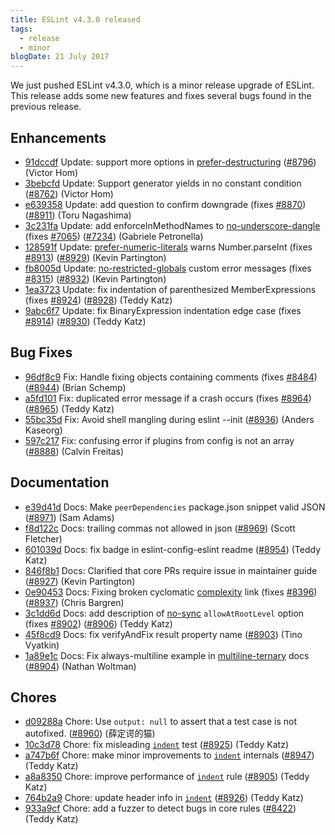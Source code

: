 ```yaml
---
title: ESLint v4.3.0 released
tags:
  - release
  - minor
blogDate: 21 July 2017
---
```


We just pushed ESLint v4.3.0, which is a minor release upgrade of ESLint. This release adds some new features and fixes several bugs found in the previous release.








## Enhancements


* [91dccdf](https://github.com/eslint/eslint/commit/91dccdf) Update: support more options in [prefer-destructuring](/docs/rules/prefer-destructuring) ([#8796](https://github.com/eslint/eslint/issues/8796)) (Victor Hom)
* [3bebcfd](https://github.com/eslint/eslint/commit/3bebcfd) Update: Support generator yields in no constant condition ([#8762](https://github.com/eslint/eslint/issues/8762)) (Victor Hom)
* [e639358](https://github.com/eslint/eslint/commit/e639358) Update: add question to confirm downgrade (fixes [#8870](https://github.com/eslint/eslint/issues/8870)) ([#8911](https://github.com/eslint/eslint/issues/8911)) (Toru Nagashima)
* [3c231fa](https://github.com/eslint/eslint/commit/3c231fa) Update: add enforceInMethodNames to [no-underscore-dangle](/docs/rules/no-underscore-dangle) (fixes [#7065](https://github.com/eslint/eslint/issues/7065)) ([#7234](https://github.com/eslint/eslint/issues/7234)) (Gabriele Petronella)
* [128591f](https://github.com/eslint/eslint/commit/128591f) Update: [prefer-numeric-literals](/docs/rules/prefer-numeric-literals) warns Number.parseInt (fixes [#8913](https://github.com/eslint/eslint/issues/8913)) ([#8929](https://github.com/eslint/eslint/issues/8929)) (Kevin Partington)
* [fb8005d](https://github.com/eslint/eslint/commit/fb8005d) Update: [no-restricted-globals](/docs/rules/no-restricted-globals) custom error messages (fixes [#8315](https://github.com/eslint/eslint/issues/8315)) ([#8932](https://github.com/eslint/eslint/issues/8932)) (Kevin Partington)
* [1ea3723](https://github.com/eslint/eslint/commit/1ea3723) Update: fix indentation of parenthesized MemberExpressions (fixes [#8924](https://github.com/eslint/eslint/issues/8924)) ([#8928](https://github.com/eslint/eslint/issues/8928)) (Teddy Katz)
* [9abc6f7](https://github.com/eslint/eslint/commit/9abc6f7) Update: fix BinaryExpression indentation edge case (fixes [#8914](https://github.com/eslint/eslint/issues/8914)) ([#8930](https://github.com/eslint/eslint/issues/8930)) (Teddy Katz)




## Bug Fixes


* [96df8c9](https://github.com/eslint/eslint/commit/96df8c9) Fix: Handle fixing objects containing comments (fixes [#8484](https://github.com/eslint/eslint/issues/8484)) ([#8944](https://github.com/eslint/eslint/issues/8944)) (Brian Schemp)
* [a5fd101](https://github.com/eslint/eslint/commit/a5fd101) Fix: duplicated error message if a crash occurs (fixes [#8964](https://github.com/eslint/eslint/issues/8964)) ([#8965](https://github.com/eslint/eslint/issues/8965)) (Teddy Katz)
* [55bc35d](https://github.com/eslint/eslint/commit/55bc35d) Fix: Avoid shell mangling during eslint --init ([#8936](https://github.com/eslint/eslint/issues/8936)) (Anders Kaseorg)
* [597c217](https://github.com/eslint/eslint/commit/597c217) Fix: confusing error if plugins from config is not an array ([#8888](https://github.com/eslint/eslint/issues/8888)) (Calvin Freitas)




## Documentation


* [e39d41d](https://github.com/eslint/eslint/commit/e39d41d) Docs: Make `peerDependencies` package.json snippet valid JSON ([#8971](https://github.com/eslint/eslint/issues/8971)) (Sam Adams)
* [f8d122c](https://github.com/eslint/eslint/commit/f8d122c) Docs: trailing commas not allowed in json ([#8969](https://github.com/eslint/eslint/issues/8969)) (Scott Fletcher)
* [601039d](https://github.com/eslint/eslint/commit/601039d) Docs: fix badge in eslint-config-eslint readme ([#8954](https://github.com/eslint/eslint/issues/8954)) (Teddy Katz)
* [846f8b1](https://github.com/eslint/eslint/commit/846f8b1) Docs: Clarified that core PRs require issue in maintainer guide ([#8927](https://github.com/eslint/eslint/issues/8927)) (Kevin Partington)
* [0e90453](https://github.com/eslint/eslint/commit/0e90453) Docs: Fixing broken cyclomatic [complexity](/docs/rules/complexity) link (fixes [#8396](https://github.com/eslint/eslint/issues/8396)) ([#8937](https://github.com/eslint/eslint/issues/8937)) (Chris Bargren)
* [3c1dd6d](https://github.com/eslint/eslint/commit/3c1dd6d) Docs: add description of [no-sync](/docs/rules/no-sync) `allowAtRootLevel` option (fixes [#8902](https://github.com/eslint/eslint/issues/8902)) ([#8906](https://github.com/eslint/eslint/issues/8906)) (Teddy Katz)
* [45f8cd9](https://github.com/eslint/eslint/commit/45f8cd9) Docs: fix verifyAndFix result property name ([#8903](https://github.com/eslint/eslint/issues/8903)) (Tino Vyatkin)
* [1a89e1c](https://github.com/eslint/eslint/commit/1a89e1c) Docs: Fix always-multiline example in [multiline-ternary](/docs/rules/multiline-ternary) docs ([#8904](https://github.com/eslint/eslint/issues/8904)) (Nathan Woltman)








## Chores


* [d09288a](https://github.com/eslint/eslint/commit/d09288a) Chore: Use `output: null` to assert that a test case is not autofixed. ([#8960](https://github.com/eslint/eslint/issues/8960)) (薛定谔的猫)
* [10c3d78](https://github.com/eslint/eslint/commit/10c3d78) Chore: fix misleading [`indent`](/docs/rules/indent) test ([#8925](https://github.com/eslint/eslint/issues/8925)) (Teddy Katz)
* [a747b6f](https://github.com/eslint/eslint/commit/a747b6f) Chore: make minor improvements to [`indent`](/docs/rules/indent) internals ([#8947](https://github.com/eslint/eslint/issues/8947)) (Teddy Katz)
* [a8a8350](https://github.com/eslint/eslint/commit/a8a8350) Chore: improve performance of [`indent`](/docs/rules/indent) rule ([#8905](https://github.com/eslint/eslint/issues/8905)) (Teddy Katz)
* [764b2a9](https://github.com/eslint/eslint/commit/764b2a9) Chore: update header info in [`indent`](/docs/rules/indent) ([#8926](https://github.com/eslint/eslint/issues/8926)) (Teddy Katz)
* [933a9cf](https://github.com/eslint/eslint/commit/933a9cf) Chore: add a fuzzer to detect bugs in core rules ([#8422](https://github.com/eslint/eslint/issues/8422)) (Teddy Katz)
